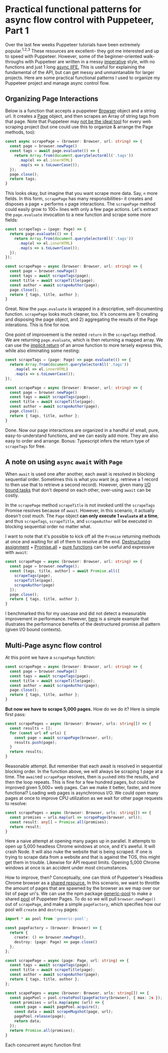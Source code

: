 # Practical functional patterns for async flow control with Puppeteer, Part 1

Over the last few weeks Puppeteer tutorials have been extremely popular.<sup>1,</sup><sup>2,</sup><sup>3</sup>  These resources are excellent– they got me interested and up to speed with Puppeteer.  However, some of the beginner-oriented walk-throughs with Puppeteer are written in a messy [imperative](https://stackoverflow.com/questions/17826380/what-is-difference-between-functional-and-imperative-programming-languages) style, with no functions and just 1 long [async IIFE.](https://gist.githubusercontent.com/silent-lad/374eea183f58be5e37962b4302f8970a/raw/19de860bd6bcf63ef3b32b54c03c28a9e39b4b9b/giantLeap.js)  This is useful for explaining the fundamental of the API, but can get messy and unmaintanable for larger projects.  Here are some practical functional patterns I used to organize my Puppeteer project and manage async control flow. 

## Organizing Page Interactions

Below is a function that accepts a puppeteer [Browser](https://pptr.dev/#?product=Puppeteer&version=v1.13.0&show=api-class-browser) object and a string url.  It creates a [Page](https://pptr.dev/#?product=Puppeteer&version=v1.13.0&show=api-class-page) object, and then scrapes an Array of string tags from that page.  Note that Puppeteer may [not be the ideal tool](https://medium.com/@gajus/it-is-a-really-silly-idea-to-use-puppeteer-to-scrape-the-web-da62a9f3de7e) for every web scraping project (but one could use this to organize & arrange the Page methods, too):

```typescript
const async scrapePage = (browser: Browser, url: string) => {
  const page = browser.newPage()
  const tags = await page.evaluate(() => {
    return Array.from(document.querySelectorAll('.tags'))
      .map(el => el.innerHTML)
      .map(s => s.toLowerCase());
  });
  page.close();
  return tags;
}
```

This looks okay, but imagine that you want scrape more data.  Say, `n` more fields.  In this form, `scrapePage` has many responsibilities– it creates and disposes a page + performs `n` page interactions.  The `scrapePage` method could easily grow to 100+ lines with only a few page actions. Let's extract the `page.evaluate` invocation to a new function and scrape some more fields:

```typescript
const scrapeTags = (page: Page) => {
  return page.evaluate(() => {
    return Array.from(document.querySelectorAll('.tags'))
      .map(el => el.innerHTML)
      .map(s => s.toLowerCase());
  });
});

const scrapePage = async (browser: Browser, url: string) => {
  const page = browser.newPage()
  const tags = await scrapeTags(page);
  const title = await scrapeTitle(page);
  const author = await scrapeAuthor(page);
  page.close();
  return { tags, title, author };
}
```
Great.  Now the `page.evaluate` is wrapped in a descriptive, self-documenting function.  `scrapePage` looks much cleaner, too.  It's concerns are 1) creating and disposing the page object, and 2) aggregating the results of the Page interations.  This is fine for now.

One point of improvement is the nested `return` in the `scrapeTags` method.  We are returning `page.evaluate`, which is then returning a mapped array.  We can use the [implicit return](https://stackoverflow.com/a/28889451/10230843) of an arrow function to more tersely express this, while also eliminating some nesting:

```typescript
const scrapeTags = (page: Page) => page.evaluate(() => {
  return Array.from(document.querySelectorAll('.tags'))
    .map(el => el.innerHTML)
    .map(s => s.toLowerCase());
});

const scrapePage = async (browser: Browser, url: string) => {
  const page = browser.newPage()
  const tags = await scrapeTags(page);
  const title = await scrapeTitle(page);
  const author = await scrapeAuthor(page);
  page.close();
  return { tags, title, author };
}
```

Done.  Now our page interactions are organized in a handful of small, pure, easy-to-understand functions, and we can easily add more.  They are also easy to order and arrange.  Bonus: Typescript infers the return type of `scrapeTags` for free.

## A note on using `async` `await` with `Page`

When `await` is used one after another, each await is resolved in blocking sequential order.  Sometimes this is what you want (e.g. retrieve a 1 record to then use that to retrieve a second record).  However, given many [I/O bound tasks](https://en.wikipedia.org/wiki/I/O_bound) that don't depend on each other, over-using `await` can be costly.

In the `scrapePage` method `scrapeTitle` is not invoked until the `scrapeTags` Promise resolves because of `await`. However, in this scenario, it actually doesn't cost much. The `Page` object **can only execute 1 `evaluate` at a time**, and thus `scrapeTags`, `scrapeTitle`, and `scrapeAuthor` will be executed in blocking sequential order no matter what.

I want to note that it's possible to kick off all the `Promise` returning methods at once and waiting for all of them to resolve at the end.  [Destructuring assignment](https://developer.mozilla.org/en-US/docs/Web/JavaScript/Reference/Operators/Destructuring_assignment) + [Promise.all](https://developer.mozilla.org/en-US/docs/Web/JavaScript/Reference/Global_Objects/Promise/all) + [pure functions](https://medium.com/javascript-scene/master-the-javascript-interview-what-is-a-pure-function-d1c076bec976) can be useful and expressive with `await`:

```typescript
const scrapePage = async (browser: Browser, url: string) => {
  const page = browser.newPage();
  const [tags, title, author] = await Promise.all([
    scrapeTags(page),
    scrapeTitle(page),
    scrapeAuthor(page)
  ]);
  page.close();
  return { tags, title, author };
}
```

I benchmarked this for my usecase and did not detect a measurable improvement in performance.  However, [here]() is a simple example that illustrates the performance benefits of the destructured promise.all pattern (given I/O bound contexts).

## Multi-Page async flow control

At this point we have a `scrapePage` function:

```typescript
const scrapePage = async (browser: Browser, url: string) => {
  const page = browser.newPage()
  const tags = await scrapeTags(page);
  const title = await scrapeTitle(page);
  const author = await scrapeAuthor(page);
  page.close();
  return { tags, title, author };
}
```

**But now we have to scrape 5,000 pages.**  How do we do it?  Here is simple first pass:
 
```typescript
const scrapePages = async (browser: Browser, urls: string[]) => {
  const results = [];
  for (const url of urls) {
    const page = await scrapePage(browser, url); 
    results.push(page);   
  }
  return results;
}
```

Reasonable attempt.  But remember that each await is resolved in sequential blocking order.  In the function above, we will always be scraping 1 page at a time.  The `await`ed `scrapePage` resolves, then is `push`ed into the results, and then the loop repeats.  This is fine for a few hundred pages, but could be improved given 5,000+ web pages.  Can we make it better, faster, and more functional?  Loading web pages is asynchronous I/O.  We could open many pages at once to improve CPU utilization as we wait for other page requests to resolve:

```typescript
const scrapePages = async (browser: Browser, urls: string[]) => {
  const promises = urls.map(url => scrapePage(browser, url));
  const result: any[] = Promise.all(promises);
  return result;
}
```

Here a naive attempt at opening many pages up in parallel.  It attempts to open up 5,000 headless Chrome windows at once, and it's aweful.  It will crash Node.  It will also nuke the website that is being scraped.  If one is trying to scrape data from a website and that is against the TOS, this might get them in trouble.  Likewise for API request limits.  Opening 5,000 Chrome windows at once is an accident under most circumstances.

How to improve, then? Conceptually, one can think of Puppeteer's Headless Chrome browser as a [shared resource.](https://pdfs.semanticscholar.org/ba17/4c6f41a24a54726eaf81c187a8dd7907766c.pdf)  In this scenario, we want to throttle the amount of pages that are spawned by the browser as we map over our list of page uri's.  We can use the npm package [generic-pool](https://github.com/coopernurse/node-pool#readme) to make a shared [pool](https://github.com/coopernurse/node-pool#createpool) of Puppeteer Pages.  To do so we will pull `browser.newPage()` out of `scrapePage`, and make a simple `pageFactory`, which specifies how our pool will `create` and `destroy` pages:


```typescript
import * as pool from 'generic-pool';

const pageFactory = (browser: Browser) => {
  return {
    create: () => browser.newPage(),
    destroy: (page: Page) => page.close()
  };
};

const scrapePage = async (page: Page, url: string) => {
  const tags = await scrapeTags(page);
  const title = await scrapeTitle(page);
  const author = await scrapeAuthor(page);
  return { tags, title, author };
};

const scapePages = async (browser: Browser, urls: string[]) => {
  const pagePool = pool.createPool(pageFactory(browser), { max: 2s });
  const promises = urls.map(async (url) => {
    const page = await pagePool.acquire();
    const data = await scrapeMugshot(page, url);
    pagePool.release(page);
    return data;
  });
  return Promise.all(promises);
}
```

Each concurrent async function first   
